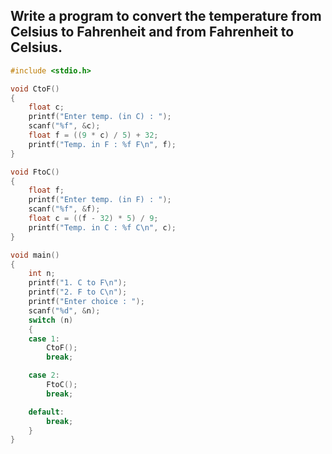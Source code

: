 ## Write a program to convert the temperature from Celsius to Fahrenheit and from Fahrenheit to Celsius.

```c
#include <stdio.h>

void CtoF()
{
    float c;
    printf("Enter temp. (in C) : ");
    scanf("%f", &c);
    float f = ((9 * c) / 5) + 32;
    printf("Temp. in F : %f F\n", f);
}

void FtoC()
{
    float f;
    printf("Enter temp. (in F) : ");
    scanf("%f", &f);
    float c = ((f - 32) * 5) / 9;
    printf("Temp. in C : %f C\n", c);
}

void main()
{
    int n;
    printf("1. C to F\n");
    printf("2. F to C\n");
    printf("Enter choice : ");
    scanf("%d", &n);
    switch (n)
    {
    case 1:
        CtoF();
        break;

    case 2:
        FtoC();
        break;

    default:
        break;
    }
}
```
